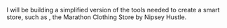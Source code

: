 I will be building a simplified version of the tools needed to create a smart store, such as , the Marathon Clothing Store by Nipsey Hustle.